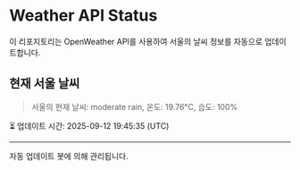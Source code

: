 
# Weather API Status

이 리포지토리는 OpenWeather API를 사용하여 서울의 날씨 정보를 자동으로 업데이트합니다.

## 현재 서울 날씨
> 서울의 현재 날씨: moderate rain, 온도: 19.76°C, 습도: 100%

⏳ 업데이트 시간: 2025-09-12 19:45:35 (UTC)

---
자동 업데이트 봇에 의해 관리됩니다.
